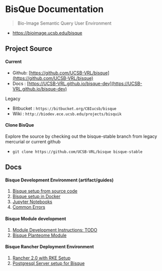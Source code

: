 # BisQue Documentation

> Bio-Image Semantic Query User Environment

* https://bioimage.ucsb.edu/bisque

## Project Source

#### Current
* Github: [https://github.com/UCSB-VRL/bisque](https://github.com/UCSB-VRL/bisque)
* Docs  : [https://UCSB-VRL.github.io/bisque-dev](https://UCSB-VRL.github.io/bisque-dev)

Legacy

* Bitbucket : `https://bitbucket.org/CBIucsb/bisque`
* Wiki      : `http://biodev.ece.ucsb.edu/projects/bisquik`

#### Clone BisQue
Explore the source by checking out the bisque-stable branch from legacy mercurial or current github

* `git clone https://github.com/UCSB-VRL/bisque bisque-stable`

## Docs 
#### Bisque Development Environment (artifact/guides)

1. [Bisque setup from source code](./guides/bisque.md)
2. [Bisque setup in Docker](./guides/bisque_docker.md)
3. [Jupyter Notebooks](./guides/jupyter_notebooks.md)
4. [Common Errors](./guides/errors.md)

#### Bisque Module development

1. [Module Development Instructions: TODO]()
2. [Bisque Planteome Module](./guides/bisque_module_planteome.md)

#### Bisque Rancher Deployment Environment

1. [Rancher 2.0 with RKE Setup](./guides/rancher2_bisque.md)
2. [Postgresql Server setup for Bisque](./guides/rancher2_postgresql.md)